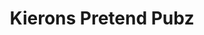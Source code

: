 ---
title: Kierons Pretend Pubz
address: 123 Fake Street, Louth
hasParking: true
hasOutdoorSeating: true
dogFriendly: true
servesFood: true
liveMusic: true
hasPoolTable: true
image: https://images.unsplash.com/photo-1591825729269-caeb344f6df2?ixlib=rb-4.0.3&ixid=M3wxMjA3fDB8MHxwaG90by1wYWdlfHx8fGVufDB8fHx8fA%3D%3D&auto=format&fit=crop&w=1470&q=80
description: A vibrant local pub with a modern twist. Features a spacious beer garden, regular live music nights, and a great selection of craft beers. Perfect for both casual drinks and special occasions. Dog-friendly with a dedicated dog menu, and serves delicious pub classics with a contemporary twist.
---